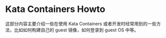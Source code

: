 # Kata Containers Howto

这部分内容主要介绍一些在使用 Kata Containers 或者开发时经常用到的一些方法，比如如何构建自己的 guest 镜像，如何登录到 guest OS 中等。

